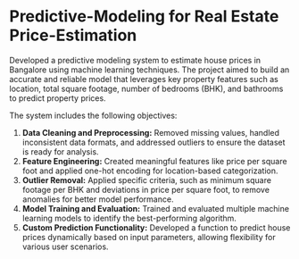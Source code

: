 # Predictive-Modeling for Real Estate Price-Estimation
Developed a predictive modeling system to estimate house prices in Bangalore using machine learning techniques. The project aimed to build an accurate and reliable model that leverages key property features such as location, total square footage, number of bedrooms (BHK), and bathrooms to predict property prices. 

The system includes the following objectives:  
1. **Data Cleaning and Preprocessing:** Removed missing values, handled inconsistent data formats, and addressed outliers to ensure the dataset is ready for analysis. 
2. **Feature Engineering:** Created meaningful features like price per square foot and applied one-hot encoding for location-based categorization.  
3. **Outlier Removal:** Applied specific criteria, such as minimum square footage per BHK and deviations in price per square foot, to remove anomalies for better model performance.  
4. **Model Training and Evaluation:** Trained and evaluated multiple machine learning models to identify the best-performing algorithm.
5. **Custom Prediction Functionality:** Developed a function to predict house prices dynamically based on input parameters, allowing flexibility for various user scenarios.  

